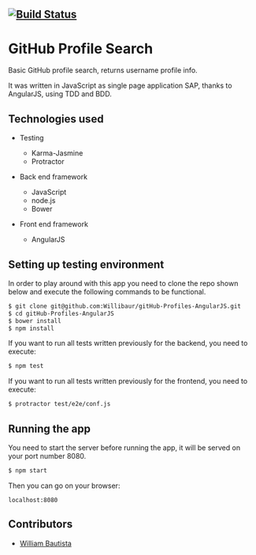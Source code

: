 
[![Build Status](https://travis-ci.org/Willibaur/gitHub-Profiles-AngularJS.svg?branch=master)](https://travis-ci.org/Willibaur/gitHub-Profiles-AngularJS)
--------------------------------

GitHub Profile Search
=================

Basic GitHub profile search, returns username profile info.

It was written in JavaScript as single page application SAP, thanks to AngularJS, using TDD and BDD.


Technologies used
-----------------

  * Testing
    * Karma-Jasmine
    * Protractor

  * Back end framework
    * JavaScript
    * node.js
    * Bower

  * Front end framework
    * AngularJS


Setting up testing environment
------------------------------

In order to play around with this app you need to clone the repo shown below and
execute the following commands to be functional.

```sh
$ git clone git@github.com:Willibaur/gitHub-Profiles-AngularJS.git
$ cd gitHub-Profiles-AngularJS
$ bower install
$ npm install
```

If you want to run all tests written previously for the backend, you need to
execute:

```sh
$ npm test
```

If you want to run all tests written previously for the frontend, you need to
execute:

```sh
$ protractor test/e2e/conf.js
```

Running the app
---------------

You need to start the server before running the app, it will be served on your
port number 8080.

```sh
$ npm start
```

Then you can go on your browser:

`localhost:8080`


Contributors
------------

* [William Bautista](https://github.com/Willibaur)
